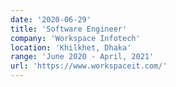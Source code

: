 ```yaml
---
date: '2020-06-29'
title: 'Software Engineer'
company: 'Workspace Infotech'
location: 'Khilkhet, Dhaka'
range: 'June 2020 - April, 2021'
url: 'https://www.workspaceit.com/'
---
```

